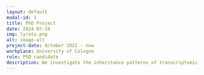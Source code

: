 ```yaml
---
layout: default
modal-id: 1
title: PhD Project
date: 2024-07-28
img: lyrata.png
alt: image-alt
project-date: October 2022 - now
workplace: University of Cologne
role: PhD candidate
description: We investigate the inheritance patterns of transcriptomic variation and epigentic variation within Arabidopsis lyrata populations, with a particular emphasis on understanding the role of non-additive variance. Arabidopsis lyrata is an obligate outcrossing species of Arabidopsis genus, allowing us to perform various quantitative breeding designs. This study can unravel how specific genetic elements are passed down and influence the future evolution of fitness traits. Our work lays a groundwork for leveraging molecular selection in breeding as well as the theory of adaptive evolution in nature.
---
```

